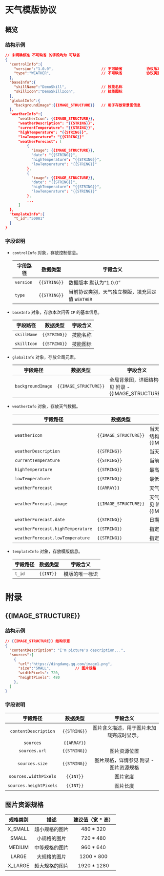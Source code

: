 # 天气模版协议

## 概览

### 结构示例

```json
// 未明确标准 不可缺省 的字段均为 可缺省
{
  "controlInfo":{
    "version":"1.0.0",                  	// 不可缺省           协议版本信息
    "type":"WEATHER",                   	// 不可缺省           协议类别，天气独立模版
  },
  "baseInfo":{
    "skillName":"DemoSkill",            	// 技能名称
    "skillIcon":"DemoSkillIcon",        	// 技能图标
  },
  "globalInfo":{
    "backgroundImage":{{IMAGE_STRUCTURE}}   // 用于存放背景图信息
  },
  "weatherInfo":{
      "weatherIcon": {{IMAGE_STRUCTURE}},
      "weatherDescription": "{{STRING}}",
      "currentTemperature": "{{STRING}}",
      "highTemperature": "{{STRING}}",
      "lowTemperature": "{{STRING}}"
      "weatherForecast": [
          {
            "image": {{IMAGE_STRUCTURE}},
            "date": "{{STRING}}",
            "highTemperature": "{{STRING}}",
            "lowTemperature": "{{STRING}}"
          },
          {
            "image": {{IMAGE_STRUCTURE}},
            "date": "{{STRING}}",
            "highTemperature": "{{STRING}}",
            "lowTemperature": "{{STRING}}"
          },
          ...
      ]
  },
  "templateInfo":{
    "t_id":"50001"
  }
}
```

### 字段说明

- `controlInfo` 对象，存放控制信息。

  | 字段路径      | 数据类型         | 字段含义                          |
  | --------- | ------------ | ----------------------------- |
  | `version` | `{{STRING}}` | 数据版本 默认为“1.0.0”               |
  | `type`    | `{{STRING}}` | 当前协议类别，天气独立模版，填充固定值 `WEATHER` |
  
- `baseInfo` 对象，存放本次问答 `CP` 的基本信息。

  | 字段路径        | 数据类型         | 字段含义 |
  | ----------- | ------------ | ---- |
  | `skillName` | `{{STRING}}` | 技能名称 |
  | `skillIcon` | `{{STRING}}` | 技能图标 |
  
- `globalInfo` 对象，存放全局元素。

  | 字段路径              | 数据类型                  | 字段含义                                  |
  | ----------------- | --------------------- | ------------------------------------- |
  | `backgroundImage` | `{{IMAGE_STRUCTURE}}` | 全局背景图，详细结构参见 附录 - {{IMAGE_STRUCTURE}} |
  
- `weatherInfo` 对象，存放天气数据。

  | 字段路径                              | 数据类型                  | 字段含义                                     |
  | --------------------------------- | --------------------- | ---------------------------------------- |
  | `weatherIcon`              | `{{IMAGE_STRUCTURE}}` | 当天的天气图标， 详细结构参见 附录 - {{IMAGE_STRUCTURE}} |
  | `weatherDescription`       | `{{STRING}}`          | 当天的天气描述                                  |
  | `currentTemperature`              | `{{STRING}}`          | 当前温度                                     |
  | `highTemperature`                 | `{{STRING}}`          | 最高温度                                     |
  | `lowTemperature`                  | `{{STRING}}`          | 最低温度                                     |
  | `weatherForecast`                 | `{{ARRAY}}`           | 天气预报                                     |
  | `weatherForecast.image`           | `{{IMAGE_STRUCTURE}}` | 天气图标， 详细结构参见 附录 - {{IMAGE_STRUCTURE}}    |
  | `weatherForecast.date`            | `{{STRING}}`          | 日期信息                                     |
  | `weatherForecast.highTemperature` | `{{STRING}}`          | 指定日期的最高温度                                |
  | `weatherForecast.lowTemperature`  | `{{STRING}}`          | 指定日期的最低温度                                |
  
- `templateInfo` 对象，存放模版信息。

  | 字段路径   | 数据类型      | 字段含义    |
  | ------ | --------- | ------- |
  | `t_id` | `{{INT}}` | 模版的唯一标识 |

#  附录

## {{IMAGE_STRUCTURE}}

### 结构示例

```json
// {{IMAGE_STRUCTURE}} 结构示意
{                                           
  "contentDescription": "I'm picture's description...",
  "sources":[
    {
      "url":"https://dingdang.qq.com/image1.png",
      "size":"SMALL",           // 图片规格
      "widthPixels": 720,
      "heightPixels": 480
    },
  ]
}
```

### 字段说明

|          字段路径          |     数据类型     |         字段含义          |
| :--------------------: | :----------: | :-------------------: |
|  `contentDescription`  | `{{STRING}}` | 图片含义描述，用于图片未加载完成时显示。  |
|       `sources`        | `{{ARRAY}}`  |                       |
|     `sources.url`      | `{{STRING}}` |        图片资源位置         |
|     `sources.size`     | `{{STRING}}` | 图片规格，详情参见 附录 - 图片资源规格 |
| `sources.widthPixels`  |  `{{INT}}`   |         图片宽度          |
| `sources.heightPixels` |  `{{INT}}`   |         图片长度          |

## 图片资源规格

|  规格类别   |   描述    | 建议值（宽 * 高）  |
| :-----: | :-----: | :---------: |
| X_SMALL | 超小规格的图片 |  480 * 320  |
|  SMALL  | 小规格的图片  |  720 * 480  |
| MEDIUM  | 中等规格的图片 |  960 * 640  |
|  LARGE  | 大规格的图片  | 1200 * 800  |
| X_LARGE | 超大规格的图片 | 1920 * 1280 |
